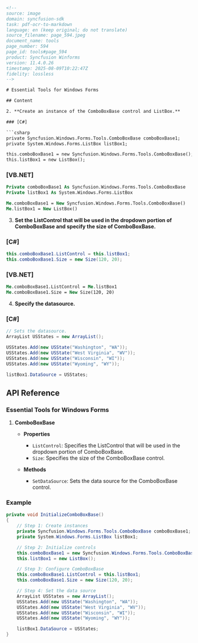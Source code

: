 ```html
<!-- 
source: image
domain: syncfusion-sdk
task: pdf-ocr-to-markdown
language: en (keep original; do not translate)
source_filename: page_594.jpeg
document_name: tools
page_number: 594
page_id: tools#page_594
product: Syncfusion Winforms
version: 11.4.0.26
timestamp: 2025-08-09T10:22:47Z
fidelity: lossless
-->

# Essential Tools for Windows Forms

## Content

2. **Create an instance of the ComboBoxBase control and ListBox.**

### [C#]

```csharp
private Syncfusion.Windows.Forms.Tools.ComboBoxBase comboBoxBase1;
private System.Windows.Forms.ListBox listBox1;

this.comboBoxBase1 = new Syncfusion.Windows.Forms.Tools.ComboBoxBase();
this.listBox1 = new ListBox();
```

### [VB.NET]

```vb
Private comboBoxBase1 As Syncfusion.Windows.Forms.Tools.ComboBoxBase
Private listBox1 As System.Windows.Forms.ListBox

Me.comboBoxBase1 = New Syncfusion.Windows.Forms.Tools.ComboBoxBase()
Me.listBox1 = New ListBox()
```

3. **Set the ListControl that will be used in the dropdown portion of ComboBoxBase and specify the size of ComboBoxBase.**

### [C#]

```csharp
this.comboBoxBase1.ListControl = this.listBox1;
this.comboBoxBase1.Size = new Size(120, 20);
```

### [VB.NET]

```vb
Me.comboBoxBase1.ListControl = Me.listBox1
Me.comboBoxBase1.Size = New Size(120, 20)
```

4. **Specify the datasource.**

### [C#]

```csharp
// Sets the datasource.
ArrayList USStates = new ArrayList();

USStates.Add(new USState("Washington", "WA"));
USStates.Add(new USState("West Virginia", "WV"));
USStates.Add(new USState("Wisconsin", "WI"));
USStates.Add(new USState("Wyoming", "WY"));

listBox1.DataSource = USStates;
```

## API Reference

### Essential Tools for Windows Forms

1. **ComboBoxBase**

   - **Properties**
     - `ListControl`: Specifies the ListControl that will be used in the dropdown portion of ComboBoxBase.
     - `Size`: Specifies the size of the ComboBoxBase control.

   - **Methods**
     - `SetDataSource`: Sets the data source for the ComboBoxBase control.

### Example

```csharp
private void InitializeComboBoxBase()
{
    // Step 1: Create instances
    private Syncfusion.Windows.Forms.Tools.ComboBoxBase comboBoxBase1;
    private System.Windows.Forms.ListBox listBox1;

    // Step 2: Initialize controls
    this.comboBoxBase1 = new Syncfusion.Windows.Forms.Tools.ComboBoxBase();
    this.listBox1 = new ListBox();

    // Step 3: Configure ComboBoxBase
    this.comboBoxBase1.ListControl = this.listBox1;
    this.comboBoxBase1.Size = new Size(120, 20);

    // Step 4: Set the data source
    ArrayList USStates = new ArrayList();
    USStates.Add(new USState("Washington", "WA"));
    USStates.Add(new USState("West Virginia", "WV"));
    USStates.Add(new USState("Wisconsin", "WI"));
    USStates.Add(new USState("Wyoming", "WY"));

    listBox1.DataSource = USStates;
}
```

<!-- tags: [ComboBoxBase, ListBox, Windows Forms, dataSource, dropdown, Essential Tools] keywords: [ComboBoxBase, ListBox, data source, dropdown list, Windows Forms, Syncfusion] -->
```